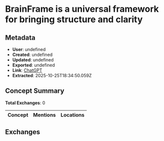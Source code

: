 # BrainFrame is a universal framework for bringing structure and clarity

## Metadata

- **User**: undefined
- **Created**: undefined
- **Updated**: undefined
- **Exported**: undefined
- **Link**: [ChatGPT](undefined)
- **Extracted**: 2025-10-25T18:34:50.059Z

## Concept Summary

**Total Exchanges**: 0

| Concept | Mentions | Locations |
|---------|----------|----------|

## Exchanges

